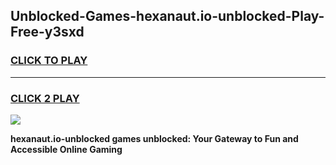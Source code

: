 
## Unblocked-Games-hexanaut.io-unblocked-Play-Free-y3sxd
<h3>
<a href="https://premium76.site?title=hexanaut.io-unblocked&ref=18A1">CLICK TO PLAY</a></h3>
<hr>

<h3>
<a href="https://premium76.site?title=hexanaut.io-unblocked&ref=18A1">CLICK 2 PLAY</a>
  
</h3>

<a href="https://premium76.site?title=hexanaut.io-unblocked&ref=18A1"><img src="https://clearcache.store/games.png"></a>


**hexanaut.io-unblocked games unblocked: Your Gateway to Fun and Accessible Online Gaming**
